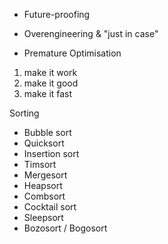 * Future-proofing

* Overengineering & "just in case"
* Premature Optimisation

1. make it work
2. make it good
3. make it fast

Sorting
* Bubble sort
* Quicksort
* Insertion sort
* Timsort
* Mergesort
* Heapsort
* Combsort
* Cocktail sort
* Sleepsort
* Bozosort / Bogosort
